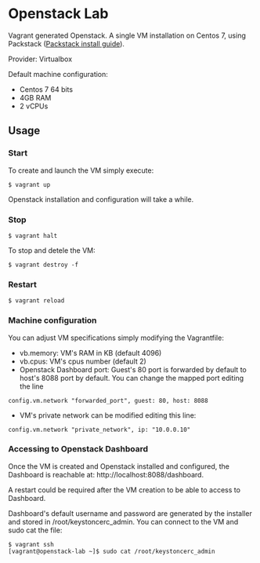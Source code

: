 # Openstack Lab
Vagrant generated Openstack. A single VM installation on Centos 7, using Packstack ([Packstack install guide](https://www.rdoproject.org/install/packstack/)).

Provider: Virtualbox

Default machine configuration:
- Centos 7 64 bits
- 4GB RAM
- 2 vCPUs
## Usage
### Start
To create and launch the VM simply execute:
```
$ vagrant up
```
Openstack installation and configuration will take a while.
### Stop
```
$ vagrant halt
```
To stop and detele the VM:
```
$ vagrant destroy -f
```
### Restart
```
$ vagrant reload
```
### Machine configuration
You can adjust VM specifications simply modifying the Vagrantfile:
- vb.memory: VM's RAM in KB (default 4096)
- vb.cpus: VM's cpus number (default 2)
- Openstack Dashboard port: Guest's 80 port is forwarded by default to host's 8088 port by default. You can change the mapped port editing the line
```
config.vm.network "forwarded_port", guest: 80, host: 8088
```
- VM's private network can be modified editing this line:
```
config.vm.network "private_network", ip: "10.0.0.10"
```
### Accessing to Openstack Dashboard
Once the VM is created and Openstack installed and configured, the Dashboard is reachable at: http://localhost:8088/dashboard.

A restart could be required after the VM creation to be able to access to Dashboard.

Dashboard's default username and password are generated by the installer and stored in /root/keystoncerc_admin. You can connect to the VM and sudo cat the file:
```
$ vagrant ssh
[vagrant@openstack-lab ~]$ sudo cat /root/keystoncerc_admin
```